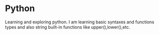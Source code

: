 # Python
Learning and exploring python. 
I am learning basic syntaxes and functions types and also string built-in functions like upper(),lower(),etc.
